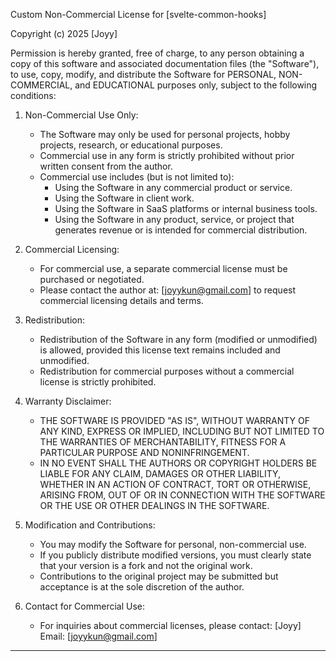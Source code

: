Custom Non-Commercial License for [svelte-common-hooks]

Copyright (c) 2025 [Joyy]

Permission is hereby granted, free of charge, to any person obtaining a copy of this software and associated documentation files (the "Software"), to use, copy, modify, and distribute the Software for PERSONAL, NON-COMMERCIAL, and EDUCATIONAL purposes only, subject to the following conditions:

1. Non-Commercial Use Only:
   - The Software may only be used for personal projects, hobby projects, research, or educational purposes.
   - Commercial use in any form is strictly prohibited without prior written consent from the author.
   - Commercial use includes (but is not limited to):
     - Using the Software in any commercial product or service.
     - Using the Software in client work.
     - Using the Software in SaaS platforms or internal business tools.
     - Using the Software in any product, service, or project that generates revenue or is intended for commercial distribution.

2. Commercial Licensing:
   - For commercial use, a separate commercial license must be purchased or negotiated.
   - Please contact the author at: [joyykun@gmail.com] to request commercial licensing details and terms.

3. Redistribution:
   - Redistribution of the Software in any form (modified or unmodified) is allowed, provided this license text remains included and unmodified.
   - Redistribution for commercial purposes without a commercial license is strictly prohibited.

4. Warranty Disclaimer:
   - THE SOFTWARE IS PROVIDED "AS IS", WITHOUT WARRANTY OF ANY KIND, EXPRESS OR IMPLIED, INCLUDING BUT NOT LIMITED TO THE WARRANTIES OF MERCHANTABILITY, FITNESS FOR A PARTICULAR PURPOSE AND NONINFRINGEMENT.
   - IN NO EVENT SHALL THE AUTHORS OR COPYRIGHT HOLDERS BE LIABLE FOR ANY CLAIM, DAMAGES OR OTHER LIABILITY, WHETHER IN AN ACTION OF CONTRACT, TORT OR OTHERWISE, ARISING FROM, OUT OF OR IN CONNECTION WITH THE SOFTWARE OR THE USE OR OTHER DEALINGS IN THE SOFTWARE.

5. Modification and Contributions:
   - You may modify the Software for personal, non-commercial use.
   - If you publicly distribute modified versions, you must clearly state that your version is a fork and not the original work.
   - Contributions to the original project may be submitted but acceptance is at the sole discretion of the author.

6. Contact for Commercial Use:
   - For inquiries about commercial licenses, please contact:
     [Joyy]
     Email: [joyykun@gmail.com]

---
